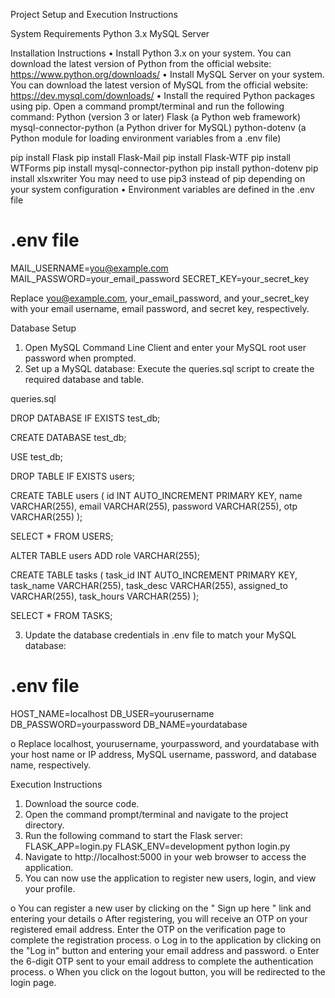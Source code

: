 Project Setup and Execution Instructions

System Requirements
Python 3.x
MySQL Server

Installation Instructions
• Install Python 3.x on your system. You can download the latest version of Python from the official website: https://www.python.org/downloads/
• Install MySQL Server on your system. You can download the latest version of MySQL from the official website: https://dev.mysql.com/downloads/
• Install the required Python packages using pip. Open a command prompt/terminal and run the following command:
Python (version 3 or later)
Flask (a Python web framework)
mysql-connector-python (a Python driver for MySQL)
python-dotenv (a Python module for loading environment variables from a .env file)

pip install Flask
pip install Flask-Mail
pip install Flask-WTF
pip install WTForms
pip install mysql-connector-python
pip install python-dotenv
pip install xlsxwriter
You may need to use pip3 instead of pip depending on your system configuration
• Environment variables are defined in the .env file

# .env file

MAIL_USERNAME=you@example.com
MAIL_PASSWORD=your_email_password
SECRET_KEY=your_secret_key

Replace you@example.com, your_email_password, and your_secret_key with your email username, email password, and secret key, respectively.

Database Setup

1. Open MySQL Command Line Client and enter your MySQL root user password when prompted.
2. Set up a MySQL database:
   Execute the queries.sql script to create the required database and table.

queries.sql

DROP DATABASE IF EXISTS test_db;

CREATE DATABASE test_db;

USE test_db;

DROP TABLE IF EXISTS users;

CREATE TABLE users (
id INT AUTO_INCREMENT PRIMARY KEY,
name VARCHAR(255),
email VARCHAR(255),
password VARCHAR(255),
otp VARCHAR(255)
);

SELECT \* FROM USERS;

ALTER TABLE users ADD role VARCHAR(255);

CREATE TABLE tasks (
task_id INT AUTO_INCREMENT PRIMARY KEY,
task_name VARCHAR(255),
task_desc VARCHAR(255),
assigned_to VARCHAR(255),
task_hours VARCHAR(255)
);

SELECT \* FROM TASKS;

3. Update the database credentials in .env file to match your MySQL database:

# .env file

HOST_NAME=localhost
DB_USER=yourusername
DB_PASSWORD=yourpassword
DB_NAME=yourdatabase

o Replace localhost, yourusername, yourpassword, and yourdatabase with your host name or IP address, MySQL username, password, and database name, respectively.

Execution Instructions

1. Download the source code.
2. Open the command prompt/terminal and navigate to the project directory.
3. Run the following command to start the Flask server:
   FLASK_APP=login.py
   FLASK_ENV=development
   python login.py
4. Navigate to http://localhost:5000 in your web browser to access the application.
5. You can now use the application to register new users, login, and view your profile.

o You can register a new user by clicking on the " Sign up here " link and entering your details
o After registering, you will receive an OTP on your registered email address. Enter the OTP on the verification page to complete the registration process.
o Log in to the application by clicking on the "Log in" button and entering your email address and password.
o Enter the 6-digit OTP sent to your email address to complete the authentication process.
o When you click on the logout button, you will be redirected to the login page.
